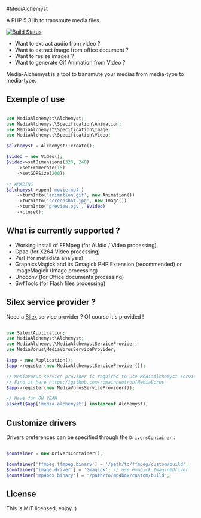 #MediAlchemyst

A PHP 5.3 lib to transmute media files.

[![Build Status](https://travis-ci.org/alchemy-fr/Media-Alchemyst.png?branch=master)](http://travis-ci.org/alchemy-fr/Media-Alchemyst)

* Want to extract audio from video ?
* Want to extract image from office document ?
* Want to resize images ?
* Want to generate Gif Animation from Video ?

Media-Alchemyst is a tool to transmute your medias from media-type to
media-type.

## Exemple of use

```php

use MediaAlchemyst\Alchemyst;
use MediaAlchemyst\Specification\Animation;
use MediaAlchemyst\Specification\Image;
use MediaAlchemyst\Specification\Video;

$alchemyst = Alchemyst::create();

$video = new Video();
$video->setDimensions(320, 240)
    ->setFramerate(15)
    ->setGOPSize(200);

// AMAZING
$alchemyst->open('movie.mp4')
    ->turnInto('animation.gif', new Animation())
    ->turnInto('screenshot.jpg', new Image())
    ->turnInto('preview.ogv', $video)
    ->close();

```

## What is currently supported ?

* Working install of FFMpeg (for AUdio / Video processing)
* Gpac (for X264 Video processing)
* Perl (for metadata analysis)
* GraphicsMagick and its Gmagick PHP Extension (recommended) or ImageMagick (Image processing)
* Unoconv (for Office documents processing)
* SwfTools (for Flash files processing)

## Silex service provider ?

Need a [Silex](silex.sensiolabs.org) service provider ? Of course it's provided !

```php

use Silex\Application;
use MediaAlchemyst\Alchemyst;
use MediaAlchemyst\MediaAlchemystServiceProvider;
use MediaVorus\MediaVorusServiceProvider;

$app = new Application();
$app->register(new MediaAlchemystSerciceProvider());

// MediaVorus service provider is required to use MediaAlchemyst service provider
// Find it here https://github.com/romainneutron/MediaVorus
$app->register(new MediaVorusServiceProvider());

// Have fun OH YEAH
assert($app['media-alchemyst'] instanceof Alchemyst);

```

## Customize drivers

Drivers preferences can be specified through the `DriversContainer` :

```php

$container = new DriversContainer();

$container['ffmpeg.ffmpeg.binary'] = '/path/to/ffmpeg/custom/build';
$container['image.driver'] = 'Gmagick'; // use Gmagick ImagineDriver
$container['mp4box.binary'] = '/path/to/mp4box/custom/build';

```

## License

This is MIT licensed, enjoy :)
